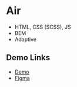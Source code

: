 # Air

- HTML, CSS (SCSS), JS
- BEM
- Adaptive

## Demo Links

- [Demo](https://AndriiZakharenko.github.io/layout_dia/)
- [Figma](https://www.figma.com/file/7qwsWggv9BAxMi2VPhBuPr/Air-(formerly-Dia)?node-id=9138%3A35)
